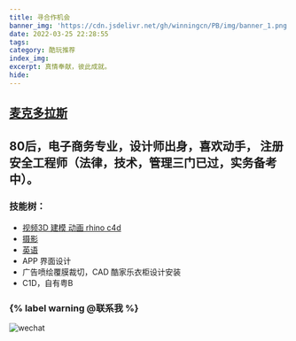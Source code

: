 ```yaml
---
title: 寻合作机会
banner_img: 'https://cdn.jsdelivr.net/gh/winningcn/PB/img/banner_1.png'
date: 2022-03-25 22:28:55
tags:
category: 酷玩推荐
index_img:
excerpt: 真情奉献，彼此成就。
hide:
---
```

[麦克多拉斯](http://blog.sina.com.cn/s/blog_6e1330a50101gmxs.html)
---
80后，电子商务专业，设计师出身，喜欢动手，
注册安全工程师（法律，技术，管理三门已过，实务备考中）。
---

### 技能树：
- [视频3D 建模 动画 rhino c4d](http://my.tv.sohu.com/user/215817311)
- [摄影](http://blog.sina.com.cn/s/blog_6e1330a50102uwb6.html)
- [英语](http://blog.sina.com.cn/s/blog_6e1330a50101mtdc.html)
- APP 界面设计
- 广告喷绘覆膜裁切，CAD 酷家乐衣柜设计安装
- C1D，自有粤B

### {% label warning @联系我 %}

![wechat](https://cdn.jsdelivr.net/gh/winningcn/PB/img/wechat_show.png)